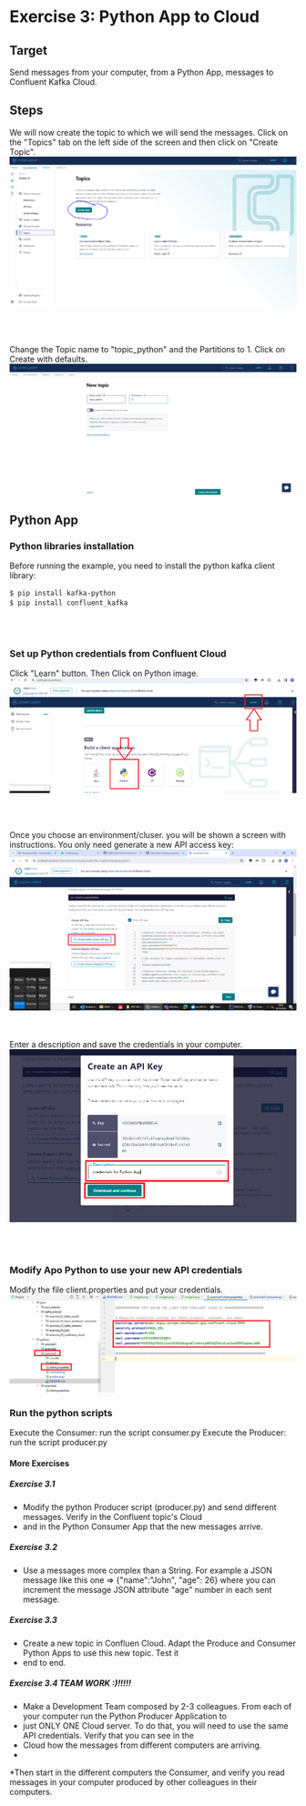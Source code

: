 # Exercise 3: Python App to Cloud

## Target
Send messages from your computer, from a Python App, messages to Confluent Kafka Cloud.

## Steps

We will now create the topic to which we will send the messages. Click on the "Topics" tab on the left side of the screen and then click on "Create Topic".
   ![images/imgage1.png](images/image1.png)

<br><br>

Change the Topic name to "topic_python" and the Partitions to 1. Click on Create with defaults.
   ![images/imgage2.png](images/image2.png)


## Python App

### Python libraries installation
Before running the example, you need to install the python kafka client library:

```sh
$ pip install kafka-python
$ pip install confluent_kafka
```
<br><br>

### Set up Python credentials from Confluent Cloud
Click "Learn" button. Then Click on Python image.
![images/imgage3.png](images/image3.png)

<br><br>

Once you choose an environment/cluser. you will be shown a screen with instructions. You only need generate a new API 
access key:
![images/imgage4.png](images/image4.png)

<br><br>
Enter a description and save the credentials in your computer.
![images/imgage5.png](images/image5.png)


<br><br>

### Modify Apo Python to use your new API credentials
Modify the file client.properties and put your credentials.
![img.png](images/image6.png)

### Run the python scripts 
Execute the Consumer: run the script consumer.py
Execute the Producer: run the script producer.py


#### More Exercises 

##### Exercise 3.1
* Modify the python Producer script (producer.py) and send different messages. Verify in the Confluent topic's Cloud
* and in the Python Consumer App that the new messages arrive.

##### Exercise 3.2
* Use a messages more complex than a String. For example a JSON message like this one => {"name":"John", "age": 26} 
where you can increment the message JSON attribute "age" number in each sent message.

##### Exercise 3.3
* Create a new topic in Confluen Cloud. Adapt the Produce and Consumer Python Apps to use this new topic. Test it 
* end to end.

##### Exercise 3.4 TEAM WORK :)!!!!!
* Make a Development Team composed by 2-3 colleagues. From each of your computer run the Python Producer Application to
* just ONLY ONE Cloud server. To do that, you will need to use the same API credentials. Verify that you can see in the
* Cloud how the messages from different computers are arriving. 
* 
*Then start in the different computers the Consumer, and verify you read messages in your computer produced by other 
colleagues in their computers.

